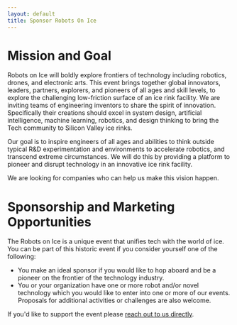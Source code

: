 ```yaml
---
layout: default
title: Sponsor Robots On Ice
---
```


# Mission and Goal

Robots on Ice will boldly explore frontiers of technology including robotics, drones, and electronic arts. This event brings together global innovators, leaders, partners, explorers, and pioneers of all ages and skill levels, to explore the challenging low-friction surface of an ice rink facility. We are inviting teams of engineering inventors to share the spirit of innovation. Specifically their creations should excel in system design, artificial intelligence, machine learning, robotics, and design thinking to bring the Tech community to Silicon Valley ice rinks.

Our goal is to inspire engineers of all ages and abilities to think outside typical R&D experimentation and environments to accelerate robotics, and transcend extreme circumstances. We will do this by providing a platform to pioneer and disrupt technology in an innovative ice rink facility.

We are looking for companies who can help us make this vision happen.

# Sponsorship and Marketing Opportunities

The Robots on Ice is a unique event that unifies tech with the world of ice. You can be part of this historic event if you consider yourself one of the following:
 * You make an ideal sponsor if you would like to hop aboard and be a pioneer on the frontier of the technology industry.
 * You or your organization have one or more robot and/or novel technology which you would like to enter into one or more of our events. Proposals for additional activities or challenges are also welcome.


If you'd like to support the event please [reach out to us directly](mailto:contact@siliconvalleyskates.org).

